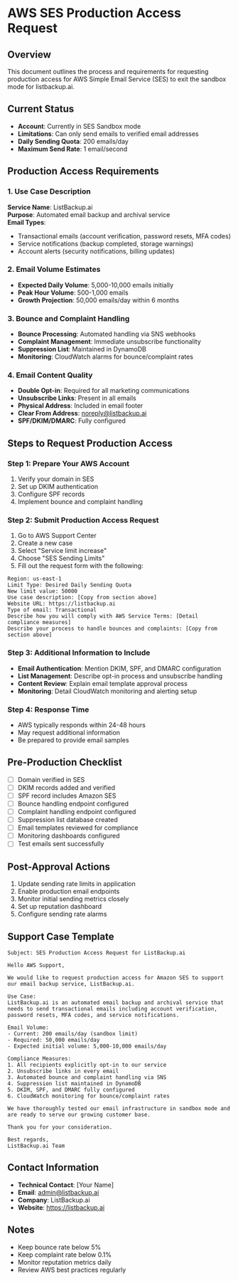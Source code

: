 # AWS SES Production Access Request

## Overview
This document outlines the process and requirements for requesting production access for AWS Simple Email Service (SES) to exit the sandbox mode for listbackup.ai.

## Current Status
- **Account**: Currently in SES Sandbox mode
- **Limitations**: Can only send emails to verified email addresses
- **Daily Sending Quota**: 200 emails/day
- **Maximum Send Rate**: 1 email/second

## Production Access Requirements

### 1. Use Case Description
**Service Name**: ListBackup.ai  
**Purpose**: Automated email backup and archival service  
**Email Types**:
- Transactional emails (account verification, password resets, MFA codes)
- Service notifications (backup completed, storage warnings)
- Account alerts (security notifications, billing updates)

### 2. Email Volume Estimates
- **Expected Daily Volume**: 5,000-10,000 emails initially
- **Peak Hour Volume**: 500-1,000 emails
- **Growth Projection**: 50,000 emails/day within 6 months

### 3. Bounce and Complaint Handling
- **Bounce Processing**: Automated handling via SNS webhooks
- **Complaint Management**: Immediate unsubscribe functionality
- **Suppression List**: Maintained in DynamoDB
- **Monitoring**: CloudWatch alarms for bounce/complaint rates

### 4. Email Content Quality
- **Double Opt-in**: Required for all marketing communications
- **Unsubscribe Links**: Present in all emails
- **Physical Address**: Included in email footer
- **Clear From Address**: noreply@listbackup.ai
- **SPF/DKIM/DMARC**: Fully configured

## Steps to Request Production Access

### Step 1: Prepare Your AWS Account
1. Verify your domain in SES
2. Set up DKIM authentication
3. Configure SPF records
4. Implement bounce and complaint handling

### Step 2: Submit Production Access Request
1. Go to AWS Support Center
2. Create a new case
3. Select "Service limit increase"
4. Choose "SES Sending Limits"
5. Fill out the request form with the following:

```
Region: us-east-1
Limit Type: Desired Daily Sending Quota
New limit value: 50000
Use case description: [Copy from section above]
Website URL: https://listbackup.ai
Type of email: Transactional
Describe how you will comply with AWS Service Terms: [Detail compliance measures]
Describe your process to handle bounces and complaints: [Copy from section above]
```

### Step 3: Additional Information to Include
- **Email Authentication**: Mention DKIM, SPF, and DMARC configuration
- **List Management**: Describe opt-in process and unsubscribe handling
- **Content Review**: Explain email template approval process
- **Monitoring**: Detail CloudWatch monitoring and alerting setup

### Step 4: Response Time
- AWS typically responds within 24-48 hours
- May request additional information
- Be prepared to provide email samples

## Pre-Production Checklist
- [ ] Domain verified in SES
- [ ] DKIM records added and verified
- [ ] SPF record includes Amazon SES
- [ ] Bounce handling endpoint configured
- [ ] Complaint handling endpoint configured
- [ ] Suppression list database created
- [ ] Email templates reviewed for compliance
- [ ] Monitoring dashboards configured
- [ ] Test emails sent successfully

## Post-Approval Actions
1. Update sending rate limits in application
2. Enable production email endpoints
3. Monitor initial sending metrics closely
4. Set up reputation dashboard
5. Configure sending rate alarms

## Support Case Template

```
Subject: SES Production Access Request for ListBackup.ai

Hello AWS Support,

We would like to request production access for Amazon SES to support our email backup service, ListBackup.ai.

Use Case:
ListBackup.ai is an automated email backup and archival service that needs to send transactional emails including account verification, password resets, MFA codes, and service notifications.

Email Volume:
- Current: 200 emails/day (sandbox limit)
- Required: 50,000 emails/day
- Expected initial volume: 5,000-10,000 emails/day

Compliance Measures:
1. All recipients explicitly opt-in to our service
2. Unsubscribe links in every email
3. Automated bounce and complaint handling via SNS
4. Suppression list maintained in DynamoDB
5. DKIM, SPF, and DMARC fully configured
6. CloudWatch monitoring for bounce/complaint rates

We have thoroughly tested our email infrastructure in sandbox mode and are ready to serve our growing customer base.

Thank you for your consideration.

Best regards,
ListBackup.ai Team
```

## Contact Information
- **Technical Contact**: [Your Name]
- **Email**: admin@listbackup.ai
- **Company**: ListBackup.ai
- **Website**: https://listbackup.ai

## Notes
- Keep bounce rate below 5%
- Keep complaint rate below 0.1%
- Monitor reputation metrics daily
- Review AWS best practices regularly
